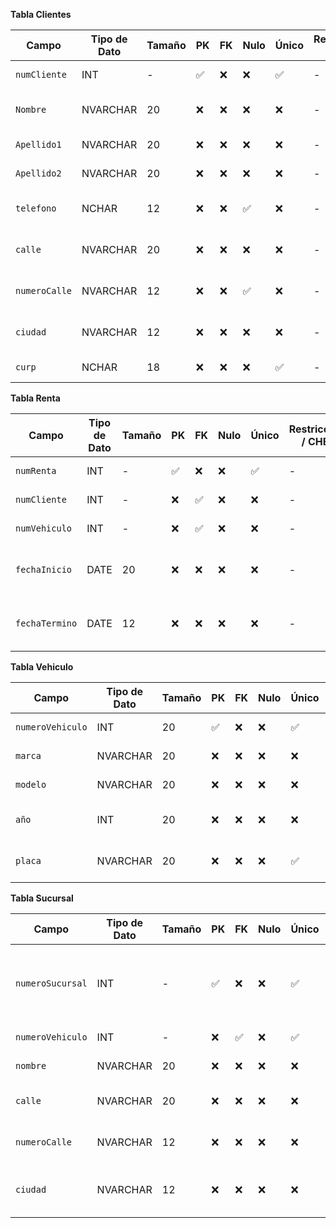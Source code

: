 **Tabla Clientes**

| Campo           | Tipo de Dato | Tamaño | PK  | FK  | Nulo | Único | Restricciones / CHECK                      | Referencia a                    | Descripción                             |
|----------------|--------------|--------|-----|-----|------|--------|--------------------------------------------|----------------------------------|-----------------------------------------|
| `numCliente`     | INT          | -      | ✅  | ❌  | ❌   | ✅     | -                                       | -                                | Identificador del cliente               |
| `Nombre`        | NVARCHAR      | 20    | ❌  | ❌  | ❌   | ❌     | -           | -                                | Nombre completo del cliente             |
| `Apellido1`          | NVARCHAR   | 20    | ❌  | ❌  | ❌   | ❌     | -         | -                                | Apellido 1 del cliente                        |
| `Apellido2`        | NVARCHAR      | 20    | ❌  | ❌  | ❌   | ❌     | -                   | -                  |Apellido 2 del cliente         
| `telefono`      | NCHAR          | 12      | ❌  | ❌   | ✅    | ❌     | -                                       | -            | Numero celular del cliente    |
| `calle`      | NVARCHAR          | 20      | ❌  | ❌   | ❌   | ❌     | -                                       | -            | Calle de la direccion del cliente    |
| `numeroCalle`      | NVARCHAR          | 12      | ❌  | ❌   | ✅    | ❌     | -                                       | -            | Numero de calle del cliente    |
| `ciudad`      | NVARCHAR          | 12      | ❌  | ❌   | ❌   | ❌     | -                                       | -            | Ciudad de residencia del cliente    |
| `curp`      | NCHAR          | 18      |  ❌ | ❌   | ❌   | ✅   | -                                       | -            | CURP  del cliente    |

**Tabla Renta**

| Campo           | Tipo de Dato | Tamaño | PK  | FK  | Nulo | Único | Restricciones / CHECK                      | Referencia a                    | Descripción                             |
|----------------|--------------|--------|-----|-----|------|--------|--------------------------------------------|----------------------------------|-----------------------------------------|
| `numRenta`     | INT          |-      | ✅  | ❌  | ❌   | ✅     | -                                       | -                                | Identificador de la renta               |
| `numCliente`        | INT      | -   | ❌  | ✅  | ❌   | ❌     | -           | Clientes (NumCliente)                                | Idenatificador del cliente             |
| `numVehiculo`          | INT   | -    | ❌  | ✅  | ❌   | ❌     | -         | Vehiculo(numVehiculo)                                | Idenatificador del vehiculo                       |
| `fechaInicio`        | DATE      | 20    | ❌  | ❌  | ❌   | ❌     | -                   | -                  |Fecha de inicio de la renta del vehiculo         
| `fechaTermino`      | DATE          | 12      | ❌  | ❌   | ❌   | ❌     | -                                       | -            | Fecha de termino de la renta del vehiculo    |

**Tabla Vehiculo**

| Campo           | Tipo de Dato | Tamaño | PK  | FK  | Nulo | Único | Restricciones / CHECK                      | Referencia a                    | Descripción                             |
|----------------|--------------|--------|-----|-----|------|--------|--------------------------------------------|----------------------------------|-----------------------------------------|
| `numeroVehiculo`     | INT          | 20      | ✅  | ❌  | ❌   | ✅     | -                                       | -                                | Identificador del vehiculo              |
| `marca`        | NVARCHAR      | 20    | ❌  | ❌  | ❌   | ❌     | -           | -                                | Marca del vehiculo             |
| `modelo`          | NVARCHAR   | 20    | ❌  | ❌  | ❌   | ❌     | -         | -                                | Modelo del vehiculo                       |
| `año`        | INT      | 20    | ❌  | ❌  | ❌   | ❌     | -                   | -                  |Año de lanzamiento del vehiculo         
| `placa`      | NVARCHAR          | 20     | ❌  | ❌   | ❌   | ✅     | -                                       | -            | Numero de la matricula del vehiculo    |

**Tabla Sucursal**

| Campo           | Tipo de Dato | Tamaño | PK  | FK  | Nulo | Único | Restricciones / CHECK                      | Referencia a                    | Descripción                             |
|----------------|--------------|--------|-----|-----|------|--------|--------------------------------------------|----------------------------------|-----------------------------------------|
| `numeroSucursal`     | INT          | -      | ✅  | ❌  | ❌   | ✅     | -                                       | -                                | Identificador de la sucursal en donde se encuentra el vehiculo             |
| `numeroVehiculo`        | INT     | -    | ❌  | ✅  | ❌   | ✅     | -           | -                                | Marca del vehiculo             |
| `nombre`          | NVARCHAR   | 20    | ❌  | ❌  | ❌   | ❌     | -         | Vehiculo(numeroVehiculo)                      | Nombre de la sucursal                       |
| `calle`      | NVARCHAR          | 20      | ❌  | ❌   | ❌   | ❌     | -                                       | -            | Calle de la direccion de la sucursal    |
| `numeroCalle`      | NVARCHAR          | 12      | ❌  | ❌   | ❌   | ❌     | -                                       | -            | Numero de calle de la sucursal   |
| `ciudad`      | NVARCHAR          | 12      | ❌  | ❌   | ❌   | ❌     | -                                       | -            | Ciudad en donde se encuentra la sucursal    |

